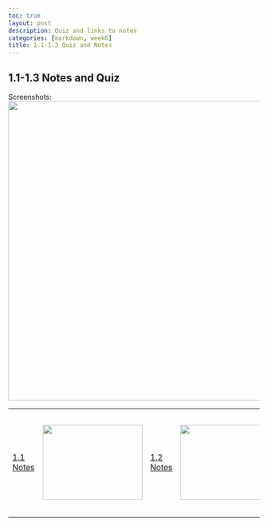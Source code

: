 ```yaml
---
toc: true
layout: post
description: Quiz and links to notes
categories: [markdown, week6]
title: 1.1-1.3 Quiz and Notes
---
```

## 1.1-1.3 Notes and Quiz
Screenshots:
<img src="{{site.baseurl}}/images/quiz.png" width="1000" height="600"> 

<table>
    <tr>
        <td><a href=" https://ananyag2617.github.io/ananyagaurav2617/markdown/week6/2022/10/02/1.1.html" >1.1 Notes</a></td>
         <td> <img src="{{site.baseurl}}/images/1.1.png" width="200" height="150"> 
        <td><a href=" https://ananyag2617.github.io/ananyagaurav2617/markdown/week6/2022/10/02/1.2.html" >1.2 Notes</a></td>
         <td> <img src="{{site.baseurl}}/images/1.2.png" width="200" height="150"> 
        <td><a href="https://ananyag2617.github.io/ananyagaurav2617/markdown/week6/2022/10/02/1.3.html" >1.3 Notes</a></td>
         <td> <img src="{{site.baseurl}}/images/1.3.png" width="200" height="150"> 

    <tr>
<table>